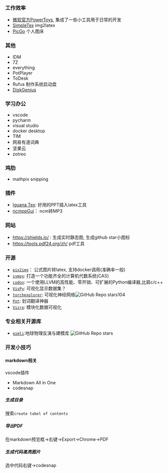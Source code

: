 ### 工作效率

- [微软官方PowerToys](https://learn.microsoft.com/zh-cn/windows/powertoys/), 集成了一些小工具用于日常的开发
- [SimpleTex]() img2latex
- [PicGo]() 个人图床


### 其他

- IDM
- 7Z
- everything
- PotPlayer
- ToDesk
- Rufus 制作系统启动盘
- [DiskGenius](https://www.diskgenius.cn/)

### 学习办公

- vscode
- pycharm
- visual studio
- docker desktop
- TIM
- 网易有道词典
- 坚果云
- zotreo

### 鸡肋

- mathpix snipping

### 插件

- [lguana Tex](https://www.jonathanleroux.org/software/iguanatex/): 好用的PPT插入latex工具
- [ncmppGui](https://github.com/Majjcom/ncmppGui)： ncm转MP3


### 网站

- https://shields.io/ : 生成实时静态图, 生成github star小图标
- https://tools.pdf24.org/zh/ pdf工具

### 开源

- [`pix2img`](https://github.com/lukas-blecher/LaTeX-OCR)： 公式图片转latex, 支持docker调用(准确率一般)
- [`sympy`](https://github.com/sympy/sympy): 打造一个功能齐全的计算机代数系统(CAS)
- [`codon`](https://github.com/exaloop/codon): 一个使用LLVM的高性能、零开销、可扩展的Python编译器,比肩c/c++
- [`VisPy`](https://github.com/vispy/vispy): 可视化显示数据集？
- [`torchexplorer`](https://github.com/spfrommer/torchexplorer): 可视化神经网络![GitHub Repo stars](https://img.shields.io/github/stars/spfrommer/torchexplorer)104
- [`Pot`](https://pot-app.com/): 划词翻译神器
- [`Vizro`](https://github.com/mckinsey/vizro): 模块化数据可视化

### 专业相关开源库

- [`gimli`](https://github.com/gimli-org/gimli):地球物理反演与建模库 ![GitHub Repo stars](https://img.shields.io/github/stars/gimli-org/gimli)


### 开发小技巧

#### markdown相关

vscode插件
- Markdown All in One
- codesnap

##### 生成目录
搜索`create tabel of contents`
##### 导出PDF
在markdown预览框->右键->Export->Chrome->PDF
##### 生成代码高亮图片
选中代码右键->codesnap



